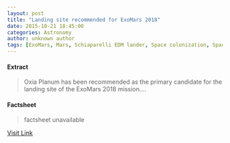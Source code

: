 ```yaml
---
layout: post
title: "Landing site recommended for ExoMars 2018"
date: 2015-10-21 18:45:00
categories: Astronomy
author: unknown author
tags: [ExoMars, Mars, Schiaparelli EDM lander, Space colonization, Space exploration, Astronautics, Solar System, Space technology, Space science, Astronomy, Flight, Discovery and exploration of the Solar System, Spacecraft, Planetary science, Spaceflight, Outer space]
---
```



#### Extract
>Oxia Planum has been recommended as the primary candidate for the landing site of the ExoMars 2018 mission....

#### Factsheet
>factsheet unavailable

[Visit Link](http://www.esa.int/Our_Activities/Space_Science/Landing_site_recommended_for_ExoMars_2018)


